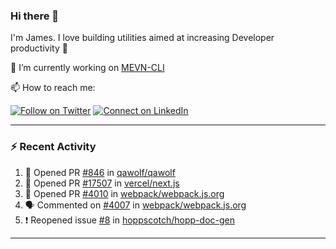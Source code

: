 ### Hi there 👋

I'm James. I love building utilities aimed at increasing Developer productivity :raised_hands: 

🔭 I’m currently working on [MEVN-CLI](https://github.com/madlabsinc/mevn-cli)

📫 How to reach me:

[![Follow on Twitter](https://img.shields.io/badge/--twitter?label=Twitter&logo=Twitter&style=social)](https://twitter.com/james_madhacks) [![Connect on LinkedIn](https://img.shields.io/badge/--linkedin?label=LinkedIn&logo=LinkedIn&style=social)](https://www.linkedin.com/in/jamesgeorge007)

---

### :zap: Recent Activity

<!--START_SECTION:activity-->
1. 💪 Opened PR [#846](https://github.com/qawolf/qawolf/pull/846) in [qawolf/qawolf](https://github.com/qawolf/qawolf)
2. 💪 Opened PR [#17507](https://github.com/vercel/next.js/pull/17507) in [vercel/next.js](https://github.com/vercel/next.js)
3. 💪 Opened PR [#4010](https://github.com/webpack/webpack.js.org/pull/4010) in [webpack/webpack.js.org](https://github.com/webpack/webpack.js.org)
4. 🗣 Commented on [#4007](https://github.com/webpack/webpack.js.org/issues/4007) in [webpack/webpack.js.org](https://github.com/webpack/webpack.js.org)
5. ❗️ Reopened issue [#8](https://github.com/hoppscotch/hopp-doc-gen/issues/8) in [hoppscotch/hopp-doc-gen](https://github.com/hoppscotch/hopp-doc-gen)
<!--END_SECTION:activity-->

---

<!--
**jamesgeorge007/jamesgeorge007** is a ✨ _special_ ✨ repository because its `README.md` (this file) appears on your GitHub profile.

Here are some ideas to get you started:

- 🌱 I’m currently learning ...
- 👯 I’m looking to collaborate on ...
- 🤔 I’m looking for help with ...
- 💬 Ask me about ...
- 😄 Pronouns: ...
- ⚡ Fun fact: ...
-->
